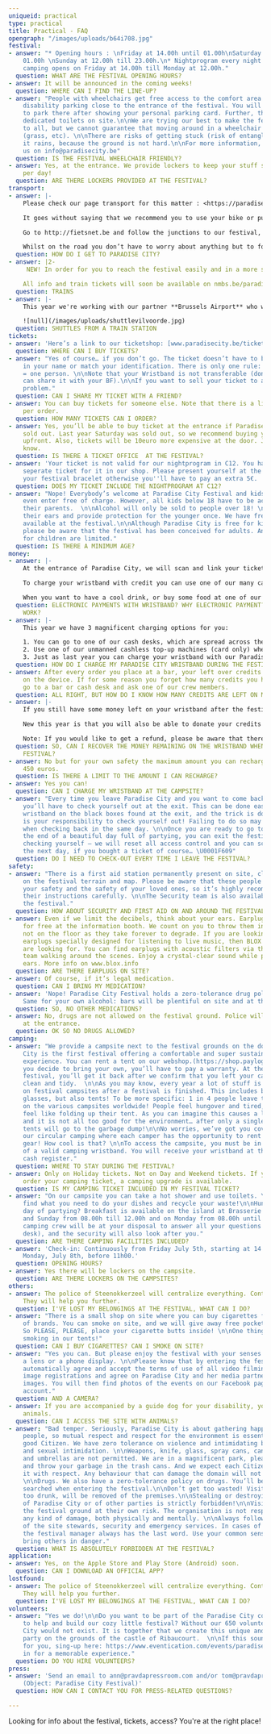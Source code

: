 ```yaml
---
uniqueid: practical
type: practical
title: Practical - FAQ
opengraph: "/images/uploads/b64i708.jpg"
festival:
- answer: "* Opening hours : \nFriday at 14.00h until 01.00h\nSaturday at 12.00h until
    01.00h \nSunday at 12.00h till 23.00h.\n* Nightprogram every night at C12\n* The
    camping opens on Friday at 14.00h till Monday at 12.00h."
  question: WHAT ARE THE FESTIVAL OPENING HOURS?
- answer: It will be announced in the coming weeks!
  question: WHERE CAN I FIND THE LINE-UP?
- answer: "People with wheelchairs get free access to the comfort area. There’s a
    disability parking close to the entrance of the festival. You will be allowed
    to park there after showing your personal parking card. Further, there will be
    dedicated toilets on site.\n\nWe are trying our best to make the festival accessible
    to all, but we cannot guarantee that moving around in a wheelchair will be easy
    (grass, etc). \n\nThere are risks of getting stuck (risk of entanglement?) if
    it rains, because the ground is not hard.\n\nFor more information, please contact
    us on info@paradisecity.be"
  question: IS THE FESTIVAL WHEELCHAIR FRIENDLY?
- answer: Yes, at the entrance. We provide lockers to keep your stuff safe, for €7-10
    per day!
  question: ARE THERE LOCKERS PROVIDED AT THE FESTIVAL?
transport:
- answer: |-
    Please check our page transport for this matter : <https://paradisecity.be/transport>

    It goes without saying that we recommend you to use your bike or public transport to get to the festival. The bike racks will be lit at night.

    Go to http://fietsnet.be and follow the junctions to our festival, from your location. Our festival is located in Perk, right next to junction 56.

    Whilst on the road you don’t have to worry about anything but to follow the signs on your chosen route to the festival.
  question: HOW DO I GET TO PARADISE CITY?
- answer: |2-
     NEW! In order for you to reach the festival easily and in a more sustainable way, Paradise City and NMBS/SNCB have joined forces and will offer discounted train tickets. There will also be extra night trains.

    All info and train tickets will soon be available on nmbs.be/paradisecity or sncb.be/paradisecity.
  question: TRAINS
- answer: |-
    This year we're working with our partner **Brussels Airport** who will provide electric shuttle busses that will bring you from the **Vilvoorde train station** to our doors. The return shuttles will bring you to **Vilvoorde train station & Brussels Airport train station**.

    ![null](/images/uploads/shuttlevilvoorde.jpg)
  question: SHUTTLES FROM A TRAIN STATION
tickets:
- answer: 'Here’s a link to our ticketshop: [www.paradisecity.be/tickets](www.paradisecity.be/tickets)'
  question: WHERE CAN I BUY TICKETS?
- answer: "Yes of course… if you don’t go. The ticket doesn’t have to be registered
    in your name or match your identification. There is only one rule: one ticket
    = one person. \n\nNote that your Wristband is not transferable (don’t think you
    can share it with your BF).\n\nIf you want to sell your ticket to a friend, no
    problem."
  question: CAN I SHARE MY TICKET WITH A FRIEND?
- answer: You can buy tickets for someone else. Note that there is a limit of 10 tickets
    per order.
  question: HOW MANY TICKETS CAN I ORDER?
- answer: Yes, you’ll be able to buy ticket at the entrance if Paradise City is not
    sold out. Last year Saturday was sold out, so we recommend buying your ticket
    upfront. Also, tickets will be 10euro more expensive at the door. Just so you
    know.
  question: IS THERE A TICKET OFFICE  AT THE FESTIVAL?
- answer: 'Your ticket is not valid for our nightprogram in C12. You have to buy a
    seperate ticket for it in our shop. Please present yourself at the entrance with
    your festival bracelet otherwise you''ll have to pay an extra 5€.  '
  question: DOES MY TICKET INCLUDE THE NIGHTPROGRAM AT C12?
- answer: "Nope! Everybody’s welcome at Paradise City Festival and kids below 12 years
    even enter free of charge. However, all kids below 18 have to be accompanied by
    their parents.  \n\nAlcohol will only be sold to people over 18! \n\nPlease mind
    their ears and provide protection for the younger once. We have free earplugs
    available at the festival.\n\nAlthough Paradise City is free for kids under 12,
    please be aware that the festival has been conceived for adults. And activities
    for children are limited."
  question: IS THERE A MINIMUM AGE?
money:
- answer: |-
    At the entrance of Paradise City, we will scan and link your ticket to your wristband. Once it is activated you can check in and check out at the festival during your stay by scanning your wristband with one of our Staff members.

    To charge your wristband with credit you can use one of our many cash desks, special unmanned Cashless Top-ups, or you can even charge your wristband with our Paradise City APP (which you’ll be able to download on the Apple Store and Play Store soon).

    When you want to have a cool drink, or buy some food at one of our delicious food trucks, you just have to scan your wristband at one of our bars/food trucks, it’s as simple as that! Note that we use reusable cups and that they have a recoverable deposit.
  question: ELECTRONIC PAYMENTS WITH WRISTBAND? WHY ELECTRONIC PAYMENT? HOW DOES IT
    WORK?
- answer: |-
    This year we have 3 magnificent charging options for you:

    1. You can go to one of our cash desks, which are spread across the festival ground. Here you can pay with cash or card.
    2. Use one of our unmanned cashless top-up machines (card only) where you can charge your wristband very quickly.
    3. Just as last year you can charge your wristband with our Paradise City app. Just login, create/link your account, add your payment method (Payconiq, VISA, etc) and you’re good to go. More information about the app can be found soon on our website and at the festival itself.
  question: HOW DO I CHARGE MY PARADISE CITY WRISTBAND DURING THE FESTIVAL?
- answer: After every order you place at a bar, your left over credits will be shown
    on the device. If for some reason you forget how many credits you have left, just
    go to a bar or cash desk and ask one of our crew members.
  question: ALL RIGHT, BUT HOW DO I KNOW HOW MANY CREDITS ARE LEFT ON MY WRISTBAND?
- answer: |-
    If you still have some money left on your wristband after the festival, you can simply ask for a refund on our website after the festival. More information on how and where to get your refund will be given after the festival.

    New this year is that you will also be able to donate your credits that are left on your wristband to a good cause.

    Note: If you would like to get a refund, please be aware that there will be a small service fee charged.
  question: SO, CAN I RECOVER THE MONEY REMAINING ON THE WRISTBAND WHEN I LEAVE THE
    FESTIVAL?
- answer: No but for your own safety the maximum amount you can recharge at once is
    450 euros.
  question: IS THERE A LIMIT TO THE AMOUNT I CAN RECHARGE?
- answer: Yes you can!
  question: CAN I CHARGE MY WRISTBAND AT THE CAMPSITE?
- answer: "Every time you leave Paradise City and you want to come back the same day,
    you’ll have to check yourself out at the exit. This can be done easily: scan your
    wristband on the black boxes found at the exit, and the trick is done. \n\nIt
    is your responsibility to check yourself out! Failing to do so may give you problems
    when checking back in the same day. \n\nOnce you are ready to go to sleep, at
    the end of a beautiful day full of partying, you can exit the festival without
    checking yourself – we will reset all access control and you can scan your wristband
    the next day, if you bought a ticket of course… \U0001F609"
  question: DO I NEED TO CHECK-OUT EVERY TIME I LEAVE THE FESTIVAL?
safety:
- answer: "There is a first aid station permanently present on site, clearly marked
    on the festival terrain and map. Please be aware that these people stand in for
    your safety and the safety of your loved ones, so it’s highly recommended to follow
    their instructions carefully. \n\nThe Security team is also available on and around
    the festival."
  question: HOW ABOUT SECURITY AND FIRST AID ON AND AROUND THE FESTIVAL PREMISES?
- answer: Even if we limit the decibels, think about your ears. Earplugs are available
    for free at the information booth. We count on you to throw them in the bin and
    not on the floor as they take forever to degrade. If you are looking for reusable
    earplugs specially designed for listening to live music, then BLOX has what you
    are looking for. You can find earplugs with acoustic filters via their mobile
    team walking around the scenes. Enjoy a crystal-clear sound while protecting your
    ears. More info on www.blox.info
  question: ARE THERE EARPLUGS ON SITE?
- answer: Of course, if it’s legal medication.
  question: CAN I BRING MY MEDICATION?
- answer: 'Nope! Paradise City Festival holds a zero-tolerance drug policy on site.
    Same for your own alcohol: bars will be plentiful on site and at the camping.'
  question: SO, NO OTHER MEDICATIONS?
- answer: No, drugs are not allowed on the festival ground. Police will do searches
    at the entrance.
  question: OK SO NO DRUGS ALLOWED?
camping:
- answer: "We provide a campsite next to the festival grounds on the domain of Ribaucourt.\n\nParadise
    City is the first festival offering a comfortable and super sustainable camping
    experience. You can rent a tent on our webshop.(https://shop.paylogic.com/124808/17501/accommodation)\n\nIf
    you decide to bring your own, you’ll have to pay a warranty. At the end of the
    festival, you’ll get it back after we confirm that you left your camping place
    clean and tidy.  \n\nAs you may know, every year a lot of stuff is left behind
    on festival campsites after a festival is finished. This includes bottles and
    glasses, but also tents! To be more specific: 1 in 4 people leave their tent behind
    on the various campsites worldwide! People feel hungover and tired, and don’t
    feel like folding up their tent. As you can imagine this causes a lot of waste
    and it is not all too good for the environment… after only a single use all these
    tents will go to the garbage dump!\n\nNo worries, we’ve got you covered: meet
    our circular camping where each camper has the opportunity to rent recycled camping
    gear! How cool is that? \n\nTo access the campsite, you must be in possession
    of a valid camping wristband. You will receive your wristband at the campsite
    cash register."
  question: WHERE TO STAY DURING THE FESTIVAL?
- answer: Only on Holiday tickets. Not on Day and Weekend tickets. If you forgot to
    order your camping ticket, a camping upgrade is available.
  question: IS MY CAMPING TICKET INCLUDED IN MY FESTIVAL TICKET?
- answer: "On our campsite you can take a hot shower and use toilets. You will also
    find what you need to do your dishes and recycle your waste!\n\nHungry after a
    day of partying? Breakfast is available on the island at Brasserie 2050: on Saturday
    and Sunday from 08.00h till 12.00h and on Monday from 08.00h until 11.00h. \n\nOur
    camping crew will be at your disposal to answer all your questions and needs (hospitality
    desk), and the security will also look after you."
  question: ARE THERE CAMPING FACILITIES INCLUDED?
- answer: 'Check-in: Continuously from Friday July 5th, starting at 14.00h. Check-out:
    Monday, July 8th, before 11h00.'
  question: OPENING HOURS?
- answer: Yes there will be lockers on the campsite.
  question: ARE THERE LOCKERS ON THE CAMPSITES?
others:
- answer: The police of Steenokkerzeel will centralize everything. Contact the info-point.
    They will help you further.
  question: I'VE LOST MY BELONGINGS AT THE FESTIVAL, WHAT CAN I DO?
- answer: "There is a small shop on site where you can buy cigarettes from a selection
    of brands. You can smoke on site, and we will give away free pocket ashtrays!
    So PLEASE, PLEASE, place your cigarette butts inside! \n\nOne thing is forbidden:
    smoking in our tents!"
  question: CAN I BUY CIGARETTES? CAN I SMOKE ON SITE?
- answer: "Yes you can. But please enjoy the festival with your senses and not through
    a lens or a phone display. \n\nPlease know that by entering the festival, you
    automatically agree and accept the terms of use of all video filming and photo
    image registrations and agree on Paradise City and her media partners to use these
    images. You will then find photos of the events on our Facebook page and our Instagram
    account."
  question: AND A CAMERA?
- answer: If you are accompanied by a guide dog for your disability, you may bring
    animals.
  question: CAN I ACCESS THE SITE WITH ANIMALS?
- answer: "Bad temper. Seriously, Paradise City is about gathering happy and optimistic
    people, so mutual respect and respect for the environment is essential to be a
    good Citizen. We have zero tolerance on violence and intimidating behaviour, discrimination
    and sexual intimidation. \n\nWeapons, knife, glass, spray cans, cans, fireworks
    and umbrellas are not permitted. We are in a magnificent park, please be responsible
    and throw your garbage in the trash cans. And we expect each Citizen to treat
    it with respect. Any behaviour that can damage the domain will not be tolerated.
    \n\nDrugs. We also have a zero-tolerance policy on drugs. You’ll be extensively
    searched when entering the festival.\n\nDon’t get too wasted! Visitors, who are
    too drunk, will be removed of the premises.\n\nStealing or destroying properties
    of Paradise City or of other parties is strictly forbidden!\n\nVisitors enter
    the festival ground at their own risk. The organisation is not responsible for
    any kind of damage, both physically and mentally. \n\nAlways follow the guidelines
    of the site stewards, security and emergency services. In cases of discussion,
    the festival manager always has the last word. Use your common sense and do not
    bring others in danger."
  question: WHAT IS ABSOLUTELY FORBIDDEN AT THE FESTIVAL?
application:
- answer: Yes, on the Apple Store and Play Store (Android) soon.
  question: CAN I DOWNLOAD AN OFFICIAL APP?
lostfound:
- answer: The police of Steenokkerzeel will centralize everything. Contact the info-point.
    They will help you further.
  question: I'VE LOST MY BELONGINGS AT THE FESTIVAL, WHAT CAN I DO?
volunteers:
- answer: "Yes we do!\n\nDo you want to be part of the Paradise City community and
    to help and build our cozy little festival? Without our 650 volunteers Paradise
    City would not exist. It is together that we create this unique and sustainable
    party on the grounds of the castle of Ribaucourt.  \n\nIf this sounds like something
    for you, sing-up here: https://www.eventication.com/events/paradise-city-2019\n\nYou’re
    in for a memorable experience."
  question: DO YOU HIRE VOLUNTEERS?
press:
- answer: 'Send an email to ann@pravdapressroom.com and/or tom@pravdapressroom.com
    (Object: Paradise City Festival)'
  question: HOW CAN I CONTACT YOU FOR PRESS-RELATED QUESTIONS?

---
```

Looking for info about the festival, tickets, access? You're at the right place!